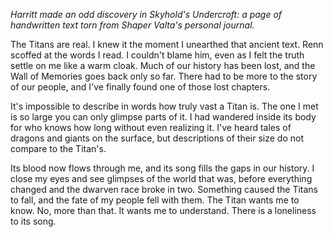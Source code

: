 <i> Harritt made an odd discovery in Skyhold's Undercroft: a page of handwritten text torn from Shaper Valta's personal journal. </i>

The Titans are real. I knew it the moment I unearthed that ancient text. Renn scoffed at the words I read. I couldn't blame him, even as I felt the truth settle on me like a warm cloak. Much of our history has been lost, and the Wall of Memories goes back only so far. There had to be more to the story of our people, and I've finally found one of those lost chapters.

It's impossible to describe in words how truly vast a Titan is. The one I met is so large you can only glimpse parts of it. I had wandered inside its body for who knows how long without even realizing it. I've heard tales of dragons and giants on the surface, but descriptions of their size do not compare to the Titan's.

Its blood now flows through me, and its song fills the gaps in our history. I close my eyes and see glimpses of the world that was, before everything changed and the dwarven race broke in two. Something caused the Titans to fall, and the fate of my people fell with them. The Titan wants me to know. No, more than that. It wants me to understand. There is a loneliness to its song.

